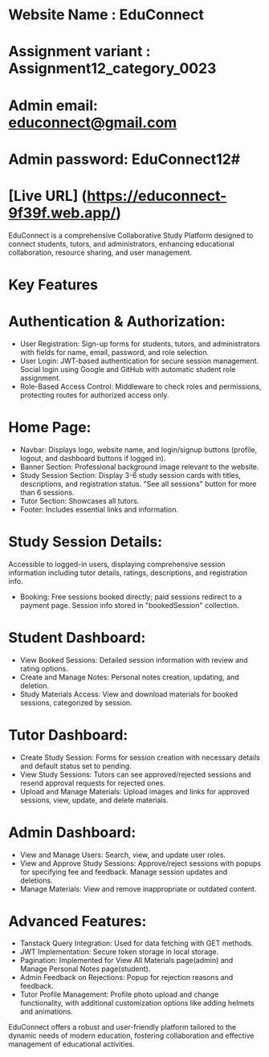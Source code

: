 # Website Name : EduConnect
# Assignment variant : Assignment12_category_0023
# Admin email: educonnect@gmail.com
#  Admin password: EduConnect12#
# [Live URL] (https://educonnect-9f39f.web.app/)

EduConnect is a comprehensive Collaborative Study Platform designed to connect students, tutors, and administrators, enhancing educational collaboration, resource sharing, and user management.

# Key Features

# Authentication & Authorization:
+ User Registration: Sign-up forms for students, tutors, and administrators with fields for name, email, password, and role selection.
+ User Login: JWT-based authentication for secure session management. Social login using Google and GitHub with automatic student role assignment.
+ Role-Based Access Control: Middleware to check roles and permissions, protecting routes for authorized access only.

# Home Page:
+ Navbar: Displays logo, website name, and login/signup buttons (profile, logout, and dashboard buttons if logged in).
+ Banner Section: Professional background image relevant to the website.
+ Study Session Section: Display 3-6 study session cards with titles, descriptions, and registration status. "See all sessions" button for more than 6 sessions.
+ Tutor Section: Showcases all tutors.
+ Footer: Includes essential links and information.

# Study Session Details:
Accessible to logged-in users, displaying comprehensive session information including tutor details, ratings, descriptions, and registration info.
+ Booking: Free sessions booked directly; paid sessions redirect to a payment page. Session info stored in "bookedSession" collection.

# Student Dashboard:
+ View Booked Sessions: Detailed session information with review and rating options.
+ Create and Manage Notes: Personal notes creation, updating, and deletion.
+ Study Materials Access: View and download materials for booked sessions, categorized by session.

# Tutor Dashboard:
+ Create Study Session: Forms for session creation with necessary details and default status set to pending.
+ View Study Sessions: Tutors can see approved/rejected sessions and resend approval requests for rejected ones.
+ Upload and Manage Materials: Upload images and links for approved sessions, view, update, and delete materials.

# Admin Dashboard:
+ View and Manage Users: Search, view, and update user roles.
+ View and Approve Study Sessions: Approve/reject sessions with popups for specifying fee and feedback. Manage session updates and deletions.
+ Manage Materials: View and remove inappropriate or outdated content.

# Advanced Features:
+ Tanstack Query Integration: Used for data fetching with GET methods.
+ JWT Implementation: Secure token storage in local storage.
+ Pagination: Implemented for View All Materials page(admin) and Manage Personal Notes page(student).
+ Admin Feedback on Rejections: Popup for rejection reasons and feedback.
+ Tutor Profile Management: Profile photo upload and change functionality, with additional customization options like adding helmets and animations.


EduConnect offers a robust and user-friendly platform tailored to the dynamic needs of modern education, fostering collaboration and effective management of educational activities.